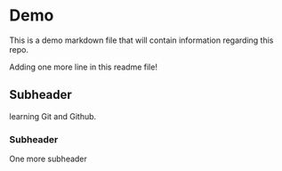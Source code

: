 # Demo

This is a demo markdown file that will contain information regarding this repo.

Adding one more line in this readme file!

## Subheader

learning Git and Github.

### Subheader

One more subheader 
